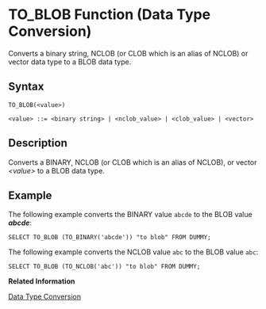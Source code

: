<!-- loio20eba7c375191014b9bfbf21581ee86a -->

# TO\_BLOB Function \(Data Type Conversion\)

Converts a binary string, NCLOB \(or CLOB which is an alias of NCLOB\) or vector data type to a BLOB data type.



<a name="loio20eba7c375191014b9bfbf21581ee86a__sql_function_to_blob_1sql_function_to_blob_syntax"/>

## Syntax

```
TO_BLOB(<value>)

<value> ::= <binary string> | <nclob_value> | <clob_value> | <vector>
```



<a name="loio20eba7c375191014b9bfbf21581ee86a__sql_function_to_blob_1sql_function_to_blob_description"/>

## Description

Converts a BINARY, NCLOB \(or CLOB which is an alias of NCLOB\), or vector *<value\>* to a BLOB data type.



<a name="loio20eba7c375191014b9bfbf21581ee86a__sql_function_to_blob_1sql_function_to_blob_examples"/>

## Example

The following example converts the BINARY value `abcde` to the BLOB value ***abcde***:

```
SELECT TO_BLOB (TO_BINARY('abcde')) "to blob" FROM DUMMY;
```

The following example converts the NCLOB value `abc` to the BLOB value `abc`:

```
SELECT TO_BLOB (TO_NCLOB('abc')) "to blob" FROM DUMMY;
```

**Related Information**  


[Data Type Conversion](../data-type-conversion-46ff965.md "Both implicit and explicit data type conversions are allowed in the SAP HANA database.")

